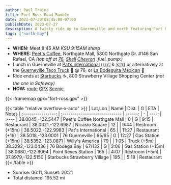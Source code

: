 ```yaml
---
author: Paul Traina
title: Fort Ross Road Ramble
date: 2023-07-30T08:45:00-07:00
publishDate: 2023-07-27
description: A twisty ride up to Guerneville and north featuring Fort Ross Rd. and Kruse Ranch Rd. *Expect up to 4 miles of well groomed dirt roads.*
tags: ["north-bay"]
---
```

* **WHEN:** Meet 8:45 AM *KSU 9:15AM sharp*
* **WHERE:** [Peet's Coffee](https://goo.gl/maps/Nr19wF2eEhyFY9L28),
   Northgate Mall, 5800 Northgate Dr. #146 San Rafael, CA
   *(top off at [76](https://goo.gl/maps/F1zv2PQTcjTju17X6),
   [Shell](https://goo.gl/maps/7iN9H6bbP4ePVyYt9)
   [Chevron](https://goo.gl/maps/F3aGLG3vAwCmEkaK9) :fuel_pump:)*
* Lunch in Guerneville at
  [Pat’s International](https://goo.gl/maps/b1wHVau5ZGLLCUjY7) (:us: & :kr:)
  or alternatively at the
  [Guerneville Taco Truck](https://www.guernevilletacotruck.com) :taco: @ 76, or
  [La Bodeguita Mexican](https://goo.gl/maps/BrJcXxdC16p3T3iB7) :burrito:
* Ride ends at [Starbucks](https://goo.gl/maps/BrJcXxdC16p3T3iB7) :coffee:,
  800 Strawberry Village Shopping Center *(not the one in Safeway)*
* **HOW:**
  [route](map.html)
  [GPX](fort-ross.gpx)
  [Scenic](https://scenicapp.space/route/ByyIxbmz)

{{< iframemap gpx="fort-ross.gpx" >}}

{{< table "relative overflow-x-auto" >}}
|      Lat,Lon       | Name                           |   Dist. | G |  ETA  | Notes
| :----------------: | :----------------------------- | ------: | - | ----: | :----
|  38.0045,-122.5447 | Peet's Coffee Northgate Mall   |       0 | G |  9:15 | Restaurant
|  38.0621,-122.6987 | Nicasio Square                 |      12 |   |  9:44 | Restroom (+15m)
|  38.5022,-122.9983 | Pat's International            |      65 |   | 11:27 | Restaurant (+1h)
|  38.5018,-123.0001 | 76 Guerneville                 |   65/65 | G | 12:27 | Gas Station (+15m)
|  38.5352,-123.0871 | Willy's America                |      79 |   |  1:05 | Truck (+5m)
|  38.3292,-123.0436 | 76 Bodega Bay                  |  67/132 | G |  3:06 | Gas Station (+15m)
|  38.0680,-122.8064 | Point Reyes Station            |     165 |   |  4:07 | Restroom (+5m)
|  37.8979,-122.5150 | Starbucks Strawberry Village   |     195 |   |  5:18 | Restaurant
{{< /table >}}

* Sunrise: 06:11, Sunset: 20:21
* Total distance: 195.52 mi
